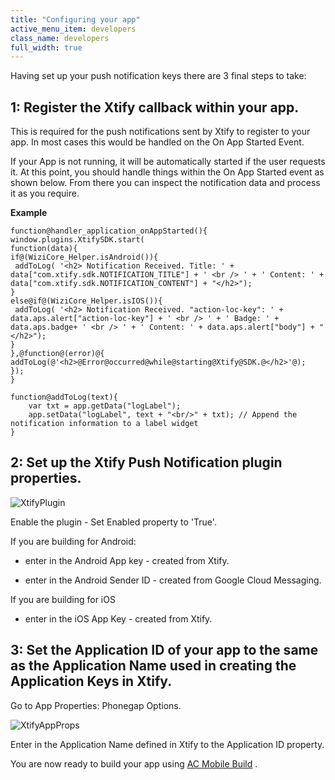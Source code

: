 ```yaml
---
title: "Configuring your app"
active_menu_item: developers
class_name: developers
full_width: true
---
```



Having set up your push notification keys there are 3 final steps to take:

## 1: Register the Xtify callback within your app.

This is required for the push notifications sent by Xtify to register to your app. In most cases this would be handled on the On App Started Event.

If your App is not running, it will be automatically started if the user requests it. At this point, you should handle things within the On App Started event as shown below. From there you can inspect the notification data and process it as you require.

**Example**

    function@handler_application_onAppStarted(){
    window.plugins.XtifySDK.start(
    function(data){
    if@(WiziCore_Helper.isAndroid()){
     addToLog( '<h2> Notification Received. Title: ' + data["com.xtify.sdk.NOTIFICATION_TITLE"] + ' <br /> ' + ' Content: ' + data["com.xtify.sdk.NOTIFICATION_CONTENT"] + "</h2>"); 
    }
    else@if@(WiziCore_Helper.isIOS()){
     addToLog( '<h2> Notification Received. "action-loc-key": ' + data.aps.alert["action-loc-key"] + ' <br /> ' + ' Badge: ' + data.aps.badge+ ' <br /> ' + ' Content: ' + data.aps.alert["body"] + "</h2>"); 
    }
    },@function@(error)@{
    addToLog(@'<h2>@Error@occurred@while@starting@Xtify@SDK.@</h2>'@);
    });
    }
     
    function@addToLog(text){
        var txt = app.getData("logLabel");
        app.setData("logLabel", text + "<br/>" + txt); // Append the notification information to a label widget
    }
   

## 2: Set up the Xtify Push Notification plugin properties.

![XtifyPlugin](/img/docs/xtifyplugin.zoom74.png)

Enable the plugin - Set Enabled property to 'True'.

If you are building for Android:

 - enter in the Android App key - created from Xtify.

 - enter in the Android Sender ID - created from Google Cloud Messaging.

If you are building for iOS

 - enter in the iOS App Key - created from Xtify.

## 3: Set the Application ID of your app to the same as the Application Name used in creating the Application Keys in Xtify.

Go to App Properties: Phonegap Options.

![XtifyAppProps](/img/docs/xtifyappprops.zoom75.png)

Enter in the Application Name defined in Xtify to the Application ID property.

You are now ready to build your app using [AC Mobile Build](../../) .
